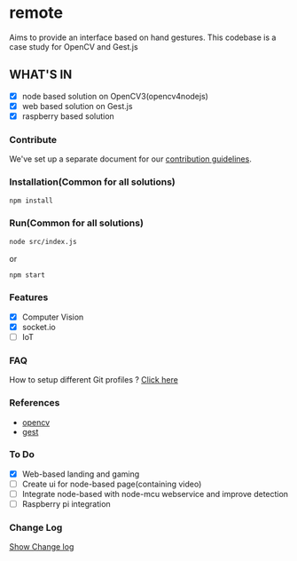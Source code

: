 # remote

Aims to provide an interface based on hand gestures. This codebase is a case study for OpenCV and Gest.js

## WHAT'S IN

- [x] node based solution on OpenCV3(opencv4nodejs)
- [x] web based solution on Gest.js
- [x] raspberry based solution

### Contribute

We've set up a separate document for our [contribution guidelines](./CONTRIBUTING.md).

### Installation(Common for all solutions)

```sh
npm install
```

### Run(Common for all solutions)

```sh
node src/index.js
```

or

```sh
npm start
```

### Features

- [x] Computer Vision
- [x] socket.io
- [ ] IoT

### FAQ

How to setup different Git profiles ?
[Click here](https://stackoverflow.com/questions/4220416/can-i-specify-multiple-users-for-myself-in-gitconfig)

### References

- [opencv](https://github.com/justadudewhohacks/opencv4nodejs)
- [gest](https://hadi.io/gest.js/)

### To Do

- [x] Web-based landing and gaming
- [ ] Create ui for node-based page(containing video)
- [ ] Integrate node-based with node-mcu webservice and improve detection
- [ ] Raspberry pi integration

### Change Log

[Show Change log](./CHANGELOG.md)